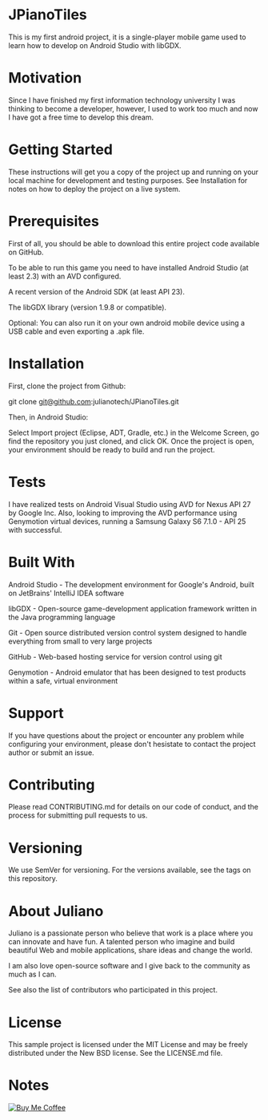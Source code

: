 # JPianoTiles

This is my first android project, it is a single-player mobile game used to learn how to develop on Android Studio with libGDX.

# Motivation

Since I have finished my first information technology university I was thinking to become a developer, however, I used to work too much and now I have got a free time to develop this dream.

# Getting Started

These instructions will get you a copy of the project up and running on your local machine for development and testing purposes. See Installation for notes on how to deploy the project on a live system.

# Prerequisites

First of all, you should be able to download this entire project code available on GitHub.

To be able to run this game you need to have installed Android Studio (at least 2.3) with an AVD configured. 

A recent version of the Android SDK (at least API 23). 

The libGDX library (version 1.9.8 or compatible).

Optional: You can also run it on your own android mobile device using a USB cable and even exporting a .apk file.

# Installation

First, clone the project from Github:

git clone git@github.com:julianotech/JPianoTiles.git

Then, in Android Studio:

Select Import project (Eclipse, ADT, Gradle, etc.) in the Welcome Screen, go find the repository you just cloned, and click OK.
Once the project is open, your environment should be ready to build and run the project.

# Tests

I have realized tests on Android Visual Studio using AVD for Nexus API 27 by Google Inc.
Also, looking to improving the  AVD performance using Genymotion virtual devices, running a Samsung Galaxy S6 7.1.0 - API 25 with successful.

# Built With

Android Studio - The development environment for Google's Android, built on JetBrains' IntelliJ IDEA software

libGDX - Open-source game-development application framework written in the Java programming language

Git - Open source distributed version control system designed to handle everything from small to very large projects

GitHub - Web-based hosting service for version control using git

Genymotion - Android emulator that has been designed to test products within a safe, virtual environment
    
# Support

If you have questions about the project or encounter any problem while configuring your environment, please don't hesistate to contact the project author or submit an issue.
    
# Contributing

Please read CONTRIBUTING.md for details on our code of conduct, and the process for submitting pull requests to us.
 
# Versioning

We use SemVer for versioning. For the versions available, see the tags on this repository.

# About Juliano

Juliano is a passionate person who believe that work is a place where you can innovate and have fun. A talented person who imagine and build beautiful Web and mobile applications, share ideas and change the world.

I am also love open-source software and I give back to the community as much as I can.

See also the list of contributors who participated in this project.

# License

This sample project is licensed under the MIT License and may be freely distributed under the New BSD license. See the LICENSE.md file.

# Notes
[![Buy Me Coffee](https://github.com/julianotech/JPianoTiles/blob/master/coffe.png)](https://www.paypal.me/julianotech)
